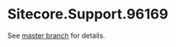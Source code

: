 # Sitecore.Support.96169

See [master branch](https://github.com/sitecoresupport/Sitecore.Support.96169) for details.